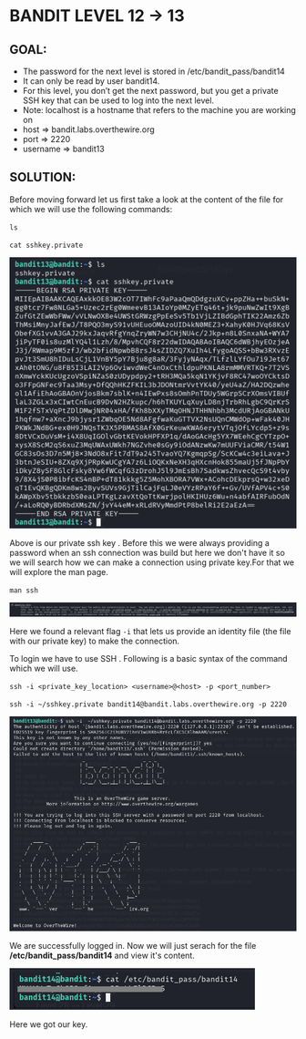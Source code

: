 # BANDIT LEVEL 12 -> 13

## GOAL:

- The password for the next level is stored in /etc/bandit_pass/bandit14
- It can only be read by user bandit14. 
- For this level, you don’t get the next password, but you get a private SSH key that can be used to log into the next level. 
- Note: localhost is a hostname that refers to the machine you are working on
- host => bandit.labs.overthewire.org
- port => 2220
- username => bandit13

## SOLUTION:

Before moving forward let us first take a look at the content of the file for which we will use the following commands:

`ls`

`cat sshkey.private`

![Bandit14.1](./images/Bandit14.1.png "Bandit14.1")

Above is our private ssh key . Before this we were always providing a password when an ssh connection was build but here we don't have it so we will search how we can make a connection using private key.For that we will explore the man page.

`man ssh`

![Bandit14.2](./images/Bandit14.2.png "Bandit14.2")

Here we found a relevant flag `-i` that lets us provide an identity file (the file with our private key) to make the connection.

To login we have to use SSH . Following is a basic syntax of the command which we will use.

`ssh -i <private_key_location> <username>@<host> -p <port_number>`

`ssh -i ~/sshkey.private bandit14@bandit.labs.overthewire.org -p 2220`

![Bandit14.3](./images/Bandit14.3.png "Bandit14.3")

We are successfully logged in. Now we will just serach for the file **/etc/bandit_pass/bandit14** and view it's content.

![Bandit14.4](./images/Bandit14.4.png "Bandit14.4")

Here we got our key.



